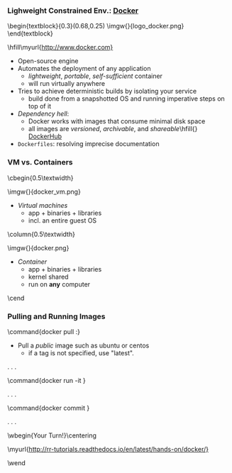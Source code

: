 ### Lighweight Constrained Env.:  [Docker](https://www.docker.com/)

\begin{textblock}{0.3}(0.68,0.25)
  \imgw{}{logo_docker.png}
\end{textblock}

\hfill\myurl{http://www.docker.com}

* Open-source engine
* Automates the deployment of any application
    - _lightweight_, _portable_, _self-sufficient_ container
    - will run virtually anywhere
* Tries to achieve deterministic builds by isolating your service
    - build done from a snapshotted OS and running imperative steps on top of it
* _Dependency hell_:
    - Docker works with images that consume minimal disk space
    - all images are _versioned_, _archivable_, and _shareable_\hfill{} [DockerHub](https://hub.docker.com/)
* `Dockerfiles`: resolving imprecise documentation

### VM vs. Containers

\cbegin{0.5\textwidth}

\imgw{}{docker_vm.png}

* _Virtual machines_
    - app + binaries + libraries
    - incl. an entire guest OS

\column{0.5\textwidth}

\imgw{}{docker.png}

* _Container_
    - app + binaries + libraries
    - kernel shared
    - run on __any__ computer

\cend


### Pulling and Running Images

\command{docker pull <name>:<tag>}

* Pull a _public_ image such as ubuntu or centos
     - if a tag is not specified, use "latest".

. . .

\command{docker run -it <name>}

. . .

\command{docker commit <ID> <name>}

. . .

\wbegin{Your Turn!}\centering

\myurl{http://rr-tutorials.readthedocs.io/en/latest/hands-on/docker/}

\wend
